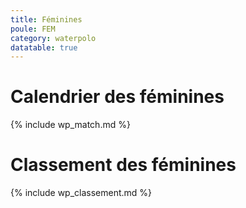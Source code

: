 ```yaml
---
title: Féminines
poule: FEM
category: waterpolo
datatable: true
---
```


# Calendrier des féminines

{% include wp_match.md %}

# Classement des féminines

{% include wp_classement.md %}